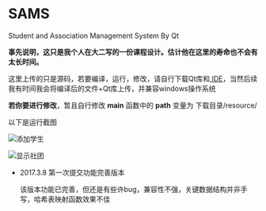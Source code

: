 # SAMS 
Student and Association Management System By Qt

**事先说明，这只是我个人在大二写的一份课程设计。估计他在这里的寿命也不会有太长时间。**

这里上传的只是源码，若要编译，运行，修改，请自行下载Qt库和[ IDE](https://www.qt.io/ide/,"QtCreator")，当然后续我有时间我会将编译后的文件+Qt库上传，并兼容windows操作系统

**若你要进行修改**，暂且自行修改 **main** 函数中的 **path** 变量为 下载目录/resource/

以下是运行截图

![添加学生](http://p1.bpimg.com/567571/1c6db829742a5971.jpg "添加学生")

![显示社团](http://p1.bqimg.com/567571/89795bf3dd8f03b3.jpg "显示社团")

+ 2017.3.8 第一次提交功能完善版本

    该版本功能已完善，但还是有些许bug，兼容性不强，关键数据结构并非手写，哈希表映射函数效果不佳

